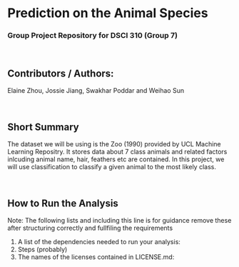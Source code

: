 # Prediction on the Animal Species
### Group Project Repository for DSCI 310 (Group 7)
<br>

## Contributors / Authors: 
Elaine Zhou, Jossie Jiang, Swakhar Poddar and Weihao Sun

<br>

## Short Summary
The dataset we will be using is the Zoo (1990) provided by UCL Machine Learning Repositry. It stores data about 7 class animals and related factors inlcuding animal name, hair, feathers etc are contained. In this project, we will use classification to classify a given animal to the most likely class.

<br>

## How to Run the Analysis
Note: The following lists and including this line is for guidance remove these after structuring correctly and fullfiling the requirements
1. A list of the dependencies needed to run your analysis:
2. Steps (probably)
3. The names of the licenses contained in LICENSE.md:





